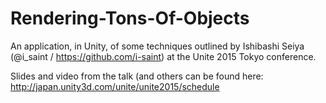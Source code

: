 # Rendering-Tons-Of-Objects

An application, in Unity, of some techniques outlined by
Ishibashi Seiya (@i_saint / https://github.com/i-saint)
at the Unite 2015 Tokyo conference.

Slides and video from the talk (and others can be found here:
http://japan.unity3d.com/unite/unite2015/schedule
